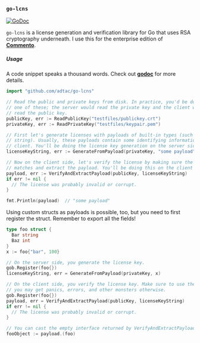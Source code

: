 ### `go-lcns`

[![GoDoc](https://godoc.org/github.com/adtac/go-lcns/github?status.svg)](https://godoc.org/github.com/adtac/go-lcns)

`go-lcns` is a license generation and verification library for Go that uses RSA cryptography underneath. I use this for the enterprise edition of [**Commento**](https://commento.io).

##### Usage

A code snippet speaks a thousand words. Check out [**godoc**](https://godoc.org/github.com/adtac/go-lcns) for more details.

```go
import "github.com/adtac/go-lcns"
```

```go
// Read the public and private keys from disk. In practice, you'd be doing only
// one of these; the server would read the private key and the client would
// read the public key.
publicKey, err := ReadPublicKey("testfiles/publickey.crt")
privateKey, err := ReadPrivateKey("testfiles/keypair.pem")
```

```go
// First let's generate licenses with payloads of built-in types (such as int,
// string). Usually, these payloads contain some identifying information about the
// client. You'll be doing the license key generation on the server side, of course.
licenseKeyString, err := GenerateFromPayload(privateKey, "some payload")
```

```go
// Now on the client side, let's verify the license by making sure the signature
// matches and extract the payload. You'll be doing this on the client side.
payload, err := VerifyAndExtractPayload(publicKey, licenseKeyString)
if err != nil {
  // The license was probably invalid or corrupt.
}

fmt.Println(payload)  // "some payload"
```

Using custom structs as payloads is possible, too, but you need to first register the struct. Remember to export all the fields!


```go
type foo struct {
  Bar string
  Baz int
}
x := foo{"bar", 100}
```

```go
// On the server side, you generate the license key.
gob.Register(foo{})
licenseKeyString, err = GenerateFromPayload(privateKey, x)
```

```go
// On the client side, you verify the license key. Make sure to use the same struct;
// you may get panics, errors, and other monsters otherwise.
gob.Register(foo{})
payload, err = VerifyAndExtractPayload(publicKey, licenseKeyString)
if err != nil {
  // The license was probably invalid or corrupt.
}

// You can cast the empty interface returned by VerifyAndExtractPayload like so.
fooObject := payload.(foo)
```
